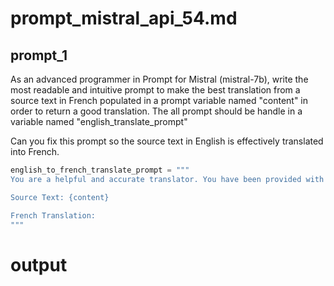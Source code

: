 # prompt_mistral_api_54.md


## prompt_1

As an advanced programmer in Prompt for Mistral (mistral-7b), write the most readable and intuitive prompt to make the best translation from a source text in French  populated in a prompt variable named "content" in order to return a good translation. The all prompt should be handle in a variable named "english_translate_prompt"



Can you fix this prompt so the source text in English is effectively translated into French.
```python
english_to_french_translate_prompt = """
You are a helpful and accurate translator. You have been provided with a source text, and your task is to translate this text into French. Please ensure that the translation preserves the original meaning and context as closely as possible.

Source Text: {content}

French Translation:
"""
```


# output

